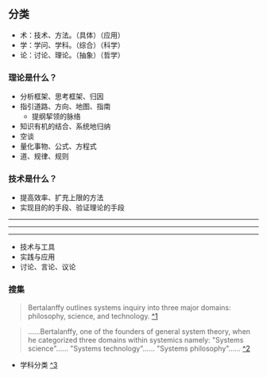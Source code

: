 ## 分类
- 术：技术、方法。（具体）（应用）
- 学：学问、学科。（综合）（科学）
- 论：讨论、理论。（抽象）（哲学）


### 理论是什么？
- 分析框架、思考框架、归因
- 指引道路、方向、地图、指南
  - 提纲挈领的脉络
- 知识有机的结合、系统地归纳
- 空谈
- 量化事物、公式、方程式
- 道、规律、规则


### 技术是什么？
- 提高效率、扩充上限的方法
- 实现目的的手段、验证理论的手段

---
---
---

- 技术与工具
- 实践与应用
- 讨论、言论、议论


### 搜集
[ ^1]: https://en.wikipedia.org/wiki/Systems_theory#General_systems_research_and_systems_inquiry
>Bertalanffy outlines systems inquiry into three major domains: philosophy, science, and technology. [ ^1]

[ ^2]: https://en.wikipedia.org/wiki/Systems_philosophy#Overview
>……Bertalanffy, one of the founders of general system theory, when he categorized three domains within systemics namely: 
>"Systems science"……
>"Systems technology"……
>"Systems philosophy"……
>[ ^2]

[ ^3]: https://zh.wikipedia.org/wiki/Template:GB/T_13745
- 学科分类 [ ^3]
